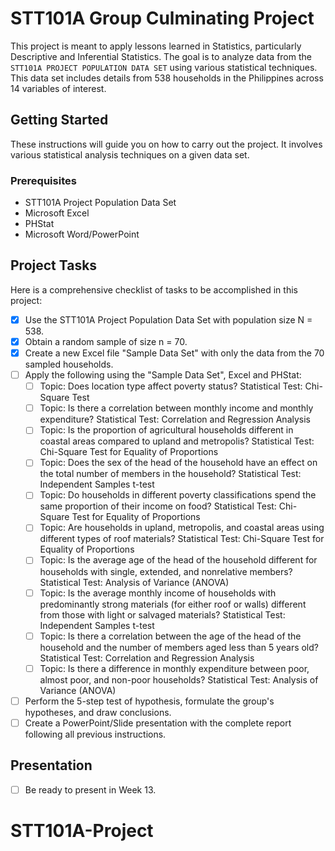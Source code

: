 # STT101A Group Culminating Project

This project is meant to apply lessons learned in Statistics, particularly Descriptive and Inferential Statistics. The goal is to analyze data from the `STT101A PROJECT POPULATION DATA SET` using various statistical techniques. This data set includes details from 538 households in the Philippines across 14 variables of interest.

## Getting Started

These instructions will guide you on how to carry out the project. It involves various statistical analysis techniques on a given data set.

### Prerequisites

- STT101A Project Population Data Set
- Microsoft Excel
- PHStat
- Microsoft Word/PowerPoint

## Project Tasks

Here is a comprehensive checklist of tasks to be accomplished in this project:

- [x] Use the STT101A Project Population Data Set with population size N = 538.
- [x] Obtain a random sample of size n = 70.
- [x] Create a new Excel file "Sample Data Set" with only the data from the 70 sampled households.
- [ ] Apply the following using the "Sample Data Set", Excel and PHStat:
  - [ ] Topic: Does location type affect poverty status? Statistical Test: Chi-Square Test
  - [ ] Topic: Is there a correlation between monthly income and monthly expenditure? Statistical Test: Correlation and Regression Analysis
  - [ ] Topic: Is the proportion of agricultural households different in coastal areas compared to upland and metropolis? Statistical Test: Chi-Square Test for Equality of Proportions
  - [ ] Topic: Does the sex of the head of the household have an effect on the total number of members in the household? Statistical Test: Independent Samples t-test
  - [ ] Topic: Do households in different poverty classifications spend the same proportion of their income on food? Statistical Test: Chi-Square Test for Equality of Proportions
  - [ ] Topic: Are households in upland, metropolis, and coastal areas using different types of roof materials? Statistical Test: Chi-Square Test for Equality of Proportions
  - [ ] Topic: Is the average age of the head of the household different for households with single, extended, and nonrelative members? Statistical Test: Analysis of Variance (ANOVA)
  - [ ] Topic: Is the average monthly income of households with predominantly strong materials (for either roof or walls) different from those with light or salvaged materials? Statistical Test: Independent Samples t-test
  - [ ] Topic: Is there a correlation between the age of the head of the household and the number of members aged less than 5 years old? Statistical Test: Correlation and Regression Analysis
  - [ ] Topic: Is there a difference in monthly expenditure between poor, almost poor, and non-poor households? Statistical Test: Analysis of Variance (ANOVA)
- [ ] Perform the 5-step test of hypothesis, formulate the group's hypotheses, and draw conclusions.
- [ ] Create a PowerPoint/Slide presentation with the complete report following all previous instructions.

## Presentation

- [ ] Be ready to present in Week 13.

# STT101A-Project
